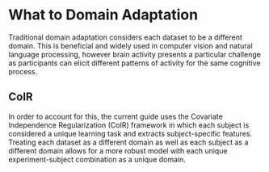 # What to Domain Adaptation

Traditional domain adaptation considers each dataset to be a different domain. This is beneficial and widely used in computer vision and natural language processing, however brain activity presents a particular challenge as participants can elicit different patterns of activity for the same cognitive process. 

## CoIR
In order to account for this, the current guide uses the Covariate Independence Regularization (CoIR) framework in which each subject is considered a unique learning task and extracts subject-specific features. Treating each dataset as a different domain as well as each subject as a different domain allows for a more robust model with each unique experiment-subject combination as a unique domain. 